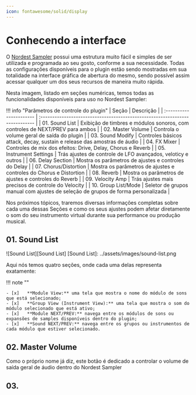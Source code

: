 ```yaml
---
icon: fontawesome/solid/display
---
```


# Conhecendo a interface

O [Nordest Sampler](https://www.youtube.com/watch?v=_G5LDz5CN1I) possui uma estrutura muito fácil e simples de ser utilizada e programada ao seu gosto, conforme a sua necessidade. Todas as configurações disponíveis para o plugin estão sendo mostradas em sua totalidade na interface gráfica de abertura do mesmo, sendo possível assim acessar qualquer um dos seus recursos de maneira muito rápida.

Nesta imagem, listado em seções numéricas, temos todas as funcionalidades disponíveis para uso no Nordest Sampler:

<!-- draw.io diagram -->
<div class="mxgraph" style="" data-mxgraph="{&quot;highlight&quot;:&quot;#0000ff&quot;,&quot;lightbox&quot;:false,&quot;nav&quot;:true,&quot;edit&quot;:&quot;_blank&quot;,&quot;url&quot;:&quot;https://drive.google.com/uc?id=187ZzlEMPq_xXJx_IcFBWjeE8EUc0uP_V&amp;export=download&quot;}"></div>
<script type="text/javascript" src="https://viewer.diagrams.net/embed2.js?&fetch=https%3A%2F%2Fdrive.google.com%2Fuc%3Fid%3D187ZzlEMPq_xXJx_IcFBWjeE8EUc0uP_V%26export%3Ddownload"></script>

!!! info "Parâmetros de controle do plugin"
    |   Seção                     | Descrição                                                                           |
    |   :----------------------   | :---------------------------------------------------------------------------        |
    |   01. Sound List            | Exibição de timbres e módulos sonoros, com controles de NEXT/PREV para ambos        |
    |   02. Master Volume         | Controla o volume geral de saída do plugin                                          |
    |   03. Sound Modify          | Controles básicos attack, decay, sustain e release das amostras de áudio            |
    |   04. FX Mixer              | Controles de mix dos efeitos: Drive, Delay, Chorus e Reverb                         |
    |   05. Instrument Settings   | Trás ajustes de controle de LFO avançados, veloticy e outros                        |
    |   06. Delay Section         | Mostra os parâmetros de ajustes e controles do Delay                                |
    |   07. Chorus/Distortion     | Mostra os parâmetros de ajustes e controles do Chorus e Distortion                  |
    |   08. Reverb                | Mostra os parâmetros de ajustes e controles do Reverb                               |
    |   09. Velocity Amp          | Trás ajustes mais precisos de controle do Velocity                                  |
    |   10. Group List/Mode       | Seletor de grupos manual com ajustes de seleção de grupos de forma personalizada    |

Nos próximos tópicos, traremos diversas informações completas sobre cada uma dessas Seções e como os seus ajustes podem afetar diretamente o som do seu instrumento virtual durante sua performance ou produção musical.

## 01. Sound List

![Sound List][Sound List]
[Sound List]: ../assets/images/sound-list.png

Aqui nós temos quatro seções, onde cada uma delas representa exatamente:

!!! note ""

    - [x]   **Module View:** uma tela que mostra o nome do módulo de sons que está selecionado;
    - [x]   **Group View (Instrument View):** uma tela que mostra o som do módulo selecionado que está ativo;
    - [x]   **Module NEXT/PREV:** navega entre os módulos de sons ou expansões de samples disponíveis dentro do plugin;
    - [x]   **Sound NEXT/PREV:** navega entre os grupos ou instrumentos de cada módulo que estiver selecionado.

## 02. Master Volume

Como o próprio nome já diz, este botão é dedicado a controlar o volume de saída geral de áudio dentro do Nordest Sampler

## 03. 